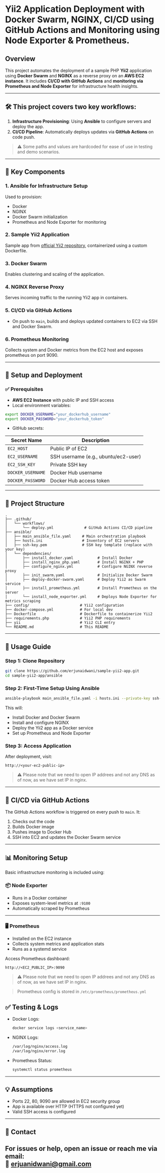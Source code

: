 # Yii2 Application Deployment with Docker Swarm, NGINX, CI/CD using GitHub Actions and Monitoring using Node Exporter & Prometheus.

## Overview

This project automates the deployment of a sample PHP **Yii2** application using **Docker Swarm** and **NGINX** as a reverse proxy on an **AWS EC2 instance**. It includes **CI/CD with GitHub Actions** and **monitoring via Prometheus and Node Exporter** for infrastructure health insights.

---

## 🛠 This project covers two key workflows:

1. **Infrastructure Provisioning**: Using **Ansible** to configure servers and deploy the app.
2. **CI/CD Pipeline**: Automatically deploys updates via **GitHub Actions** on code push.

> ⚠️ Some paths and values are hardcoded for ease of use in testing and demo scenarios.

---

## 🔧 Key Components

### 1. **Ansible for Infrastructure Setup**
Used to provision:
- Docker
- NGINX
- Docker Swarm initialization
- Prometheus and Node Exporter for monitoring

### 2. **Sample Yii2 Application**
Sample app from [official Yii2 repository](https://github.com/yiisoft/yii2-app-basic), containerized using a custom Dockerfile.

### 3. **Docker Swarm**
Enables clustering and scaling of the application.

### 4. **NGINX Reverse Proxy**
Serves incoming traffic to the running Yii2 app in containers.

### 5. **CI/CD via GitHub Actions**
- On push to `main`, builds and deploys updated containers to EC2 via SSH and Docker Swarm.

### 6. **Prometheus Monitoring**
Collects system and Docker metrics from the EC2 host and exposes prometheus on port 9090.

---

## 🚀 Setup and Deployment

### ✅ Prerequisites

- **AWS EC2 Instance** with public IP and SSH access
- Local environment variables:
  
```bash
export DOCKER_USERNAME="your_dockerhub_username"
export DOCKER_PASSWORD="your_dockerhub_token"
```

- GitHub secrets:

| Secret Name     | Description                                     |
|-----------------|-------------------------------------------------|
| `EC2_HOST`      | Public IP of EC2                         |
| `EC2_USERNAME`  | SSH username (e.g., ubuntu/ec2-user)           |
| `EC2_SSH_KEY`   | Private SSH key                                 |
| `DOCKER_USERNAME` | Docker Hub username                          |
| `DOCKER_PASSWORD` | Docker Hub access token                      |

---

## 📁 Project Structure

```plaintext
.
├── .github/
│   └── workflows/
│       └── deploy.yml              # GitHub Actions CI/CD pipeline
├── ansible/
│   ├── main_ansible_file.yaml     # Main orchestration playbook
│   ├── hosts.ini                  # Inventory of EC2 servers
│   ├── ssh-key.pem                # SSH key template (replace with your key)
│   └── dependencies/
│       ├── install_docker.yaml           # Install Docker
│       ├── install_nginx_php.yaml        # Install NGINX + PHP
│       ├── configure_nginx.yml           # Configure NGINX reverse proxy
│       ├── init_swarm.yaml               # Initialize Docker Swarm
│       ├── deploy-docker-swarm.yaml      # Deploy Yii2 as Swarm service
│       ├── install_prometheus.yml        # Install Prometheus on the server
│       └── install_node_exporter.yml     # Deploys Node Exporter for metrics scraping
├── config/                       # Yii2 configuration
├── docker-compose.yml            # For local dev
├── Dockerfile                    # Dockerfile to containerize Yii2
├── requirements.php              # Yii2 PHP requirements
├── yii                           # Yii2 CLI entry
└── README.md                     # This README
```

---

## 📝 Usage Guide

### Step 1: Clone Repository

```bash
git clone https://github.com/erjunaidwani/sample-yii2-app.git
cd sample-yii2-app/ansible
```

### Step 2: First-Time Setup Using Ansible

```bash
ansible-playbook main_ansible_file.yaml -i hosts.ini --private-key ssh-key.pem
```

This will:

- Install Docker and Docker Swarm
- Install and configure NGINX
- Deploy the Yii2 app as a Docker service
- Set up Prometheus and Node Exporter

### Step 3: Access Application

After deployment, visit:

```
http://<your-ec2-public-ip>
```
> ⚠️ Please note that we need to open IP addrees and not any DNS as of now, as we have set IP in nginx.
---

## 🔁 CI/CD via GitHub Actions

The GitHub Actions workflow is triggered on every push to `main`. It:

1. Checks out the code
2. Builds Docker image
3. Pushes image to Docker Hub
4. SSH into EC2 and updates the Docker Swarm service

---

## 📊 Monitoring Setup

Basic infrastructure monitoring is included using:

### 📦 Node Exporter

- Runs in a Docker container
- Exposes system-level metrics at `:9100`
- Automatically scraped by Prometheus

---

### 🖥 Prometheus

- Installed on the EC2 instance
- Collects system metrics and application stats
- Runs as a systemd service

Access Prometheus dashboard:

```
http://<EC2_PUBLIC_IP>:9090
```
> ⚠️ Please note that we need to open IP addrees and not any DNS as of now, as we have set IP in nginx.

> Prometheus config is stored in `/etc/prometheus/prometheus.yml`


## ✅ Testing & Logs

- Docker Logs:
  ```bash
  docker service logs <service_name>
  ```
- NGINX Logs:
  ```bash
  /var/log/nginx/access.log
  /var/log/nginx/error.log
  ```
- Prometheus Status:
  ```bash
  systemctl status prometheus
  ```

---

## 💡 Assumptions

- Ports 22, 80, 9090 are allowed in EC2 security group
- App is available over HTTP (HTTPS not configured yet)
- Valid SSH access is configured

---
## 📩 Contact
For issues or help, open an issue or reach me via email:  
📧 **erjuanidwani@gmail.com**
---